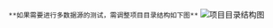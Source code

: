 `**如果需要进行多数据源的测试，需调整项目目录结构如下图**`
![项目目录结构图](https://github.com/dcfwow/spring-boot-study/tree/master/day14)